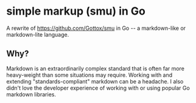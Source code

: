# simple markup (smu) in Go

A rewrite of https://github.com/Gottox/smu in Go -- a markdown-like or
markdown-lite language.

## Why?
Markdown is an extraordinarily complex standard that is often far more
heavy-weight than some situations may require. Working with and extending
"standards-compliant" markdown can be a headache. I also didn't love the
developer experience of working with or using popular Go markdown libraries.

